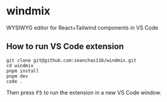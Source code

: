 # windmix

WYSIWYG editor for React+Tailwind components in VS Code

## How to run VS Code extension

```
git clone git@github.com:seanchas116/windmix.git
cd windmix
pnpm install
pnpm dev
code .
```

Then press <kbd>F5</kbd> to run the extension in a new VS Code window.
